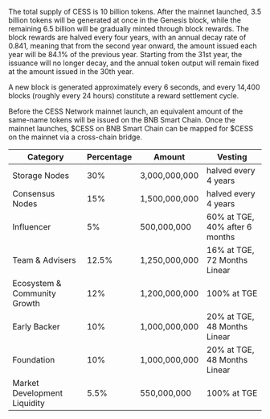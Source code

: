 The total supply of CESS is 10 billion tokens. After the mainnet launched, 3.5 billion tokens will be generated at once in the Genesis block, while the remaining 6.5 billion will be gradually minted through block rewards. The block rewards are halved every four years, with an annual decay rate of 0.841, meaning that from the second year onward, the amount issued each year will be 84.1% of the previous year. Starting from the 31st year, the issuance will no longer decay, and the annual token output will remain fixed at the amount issued in the 30th year.

A new block is generated approximately every 6 seconds, and every 14,400 blocks (roughly every 24 hours) constitute a reward settlement cycle.

Before the CESS Network mainnet launch, an equivalent amount of the same-name tokens will be issued on the BNB Smart Chain. Once the mainnet launches, $CESS on BNB Smart Chain can be mapped for $CESS on the mainnet via a cross-chain bridge.


| Category | Percentage | Amount | Vesting |
| ----------- |----------- |----------- | -------------------------------------------------- |
| Storage Nodes | 30% | 3,000,000,000 | halved every 4 years |
| Consensus Nodes | 15% | 1,500,000,000 | halved every 4 years |
| Influencer | 5% | 500,000,000 | 60% at TGE, 40% after 6 months |
| Team & Advisers | 12.5% | 1,250,000,000 | 16% at TGE, 72 Months Linear |
| Ecosystem & Community Growth | 12% | 1,200,000,000 | 100% at TGE |
| Early Backer | 10% | 1,000,000,000 | 20% at TGE, 48 Months Linear |
| Foundation | 10% | 1,000,000,000 | 20% at TGE, 48 Months Linear |
| Market Development Liquidity | 5.5% | 550,000,000 | 100% at TGE |
